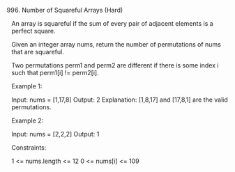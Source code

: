 996. Number of Squareful Arrays (Hard)


An array is squareful if the sum of every pair of adjacent elements is a perfect square.

Given an integer array nums, return the number of permutations of nums that are squareful.

Two permutations perm1 and perm2 are different if there is some index i such that perm1[i] != perm2[i].

 

Example 1:

Input: nums = [1,17,8]
Output: 2
Explanation: [1,8,17] and [17,8,1] are the valid permutations.


Example 2:

Input: nums = [2,2,2]
Output: 1
 

Constraints:

1 <= nums.length <= 12
0 <= nums[i] <= 109